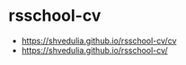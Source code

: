 # rsschool-cv 

* https://shvedulia.github.io/rsschool-cv/cv
* https://shvedulia.github.io/rsschool-cv/
